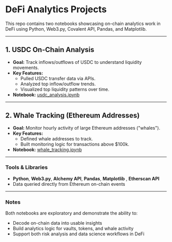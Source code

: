 # DeFi Analytics Projects  

This repo contains two notebooks showcasing on-chain analytics work in DeFi using Python, Web3.py, Covalent API, Pandas, and Matplotlib.  

---

## 1. USDC On-Chain Analysis  
- **Goal:** Track inflows/outflows of USDC to understand liquidity movements.  
- **Key Features:**  
  - Pulled USDC transfer data via APIs.  
  - Analyzed top inflow/outflow trends.  
  - Visualized top liquidity patterns over time.  
- **Notebook:** [usdc_analysis.ipynb](./usdc_analysis.ipynb)  

---

## 2. Whale Tracking (Ethereum Addresses)  
- **Goal:** Monitor hourly activity of large Ethereum addresses ("whales").  
- **Key Features:**  
  - Defined whale addresses to track.   
  - Built monitoring logic for transactions above $100k.    
- **Notebook:** [whale_tracking.ipynb](./whale_tracking.ipynb)  

---

### Tools & Libraries
- **Python**, **Web3.py**, **Alchemy API**, **Pandas**, **Matplotlib** , **Etherscan API** 
- Data queried directly from Ethereum on-chain events  

---

### Notes
Both notebooks are exploratory and demonstrate the ability to:  
- Decode on-chain data into usable insights  
- Build analytics logic for vaults, tokens, and whale activity  
- Support both risk analysis and data science workflows in DeFi
